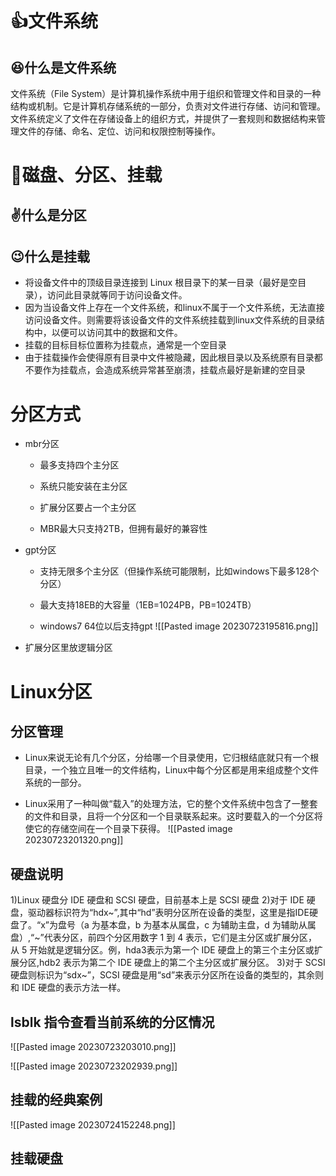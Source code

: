 # 👍文件系统
## 😆什么是文件系统
文件系统（File System）是计算机操作系统中用于组织和管理文件和目录的一种结构或机制。它是计算机存储系统的一部分，负责对文件进行存储、访问和管理。
文件系统定义了文件在存储设备上的组织方式，并提供了一套规则和数据结构来管理文件的存储、命名、定位、访问和权限控制等操作。

# 🧾磁盘、分区、挂载
## ✌️什么是分区
## 😉什么是挂载
* 将设备文件中的顶级目录连接到 Linux 根目录下的某一目录（最好是空目录），访问此目录就等同于访问设备文件。
* 因为当设备文件上存在一个文件系统，和linux不属于一个文件系统，无法直接访问设备文件。则需要将该设备文件的文件系统挂载到linux文件系统的目录结构中，以便可以访问其中的数据和文件。
* 挂载的目标目标位置称为挂载点，通常是一个空目录
* 由于挂载操作会使得原有目录中文件被隐藏，因此根目录以及系统原有目录都不要作为挂载点，会造成系统异常甚至崩溃，挂载点最好是新建的空目录


# 分区方式
- mbr分区
    
    - 最多支持四个主分区
        
    - 系统只能安装在主分区
        
    - 扩展分区要占一个主分区
        
    - MBR最大只支持2TB，但拥有最好的兼容性
        
- gpt分区
    
    - 支持无限多个主分区（但操作系统可能限制，比如windows下最多128个分区）
        
    - 最大支持18EB的大容量（1EB=1024PB，PB=1024TB）
        
    - windows7 64位以后支持gpt
![[Pasted image 20230723195816.png]]
* 扩展分区里放逻辑分区
# Linux分区

## 分区管理
- Linux来说无论有几个分区，分给哪一个目录使用，它归根结底就只有一个根目录，一个独立且唯一的文件结构，Linux中每个分区都是用来组成整个文件系统的一部分。
    
- Linux采用了一种叫做“载入”的处理方法，它的整个文件系统中包含了一整套的文件和目录，且将一个分区和一个目录联系起来。这时要载入的一个分区将使它的存储空间在一个目录下获得。
![[Pasted image 20230723201320.png]]



## 硬盘说明
1)Linux 硬盘分 IDE 硬盘和 SCSI 硬盘，目前基本上是 SCSI 硬盘 
2)对于 IDE 硬盘，驱动器标识符为“hdx~”,其中“hd”表明分区所在设备的类型，这里是指IDE硬盘了。“x”为盘号（a 为基本盘，b 为基本从属盘，c 为辅助主盘，d 为辅助从属盘）,“~”代表分区，前四个分区用数字 1 到 4 表示，它们是主分区或扩展分区，从 5 开始就是逻辑分区。例，hda3表示为第一个 IDE 硬盘上的第三个主分区或扩展分区,hdb2 表示为第二个 IDE 硬盘上的第二个主分区或扩展分区。 
3)对于 SCSI 硬盘则标识为“sdx~”，SCSI 硬盘是用“sd”来表示分区所在设备的类型的，其余则和 IDE 硬盘的表示方法一样。
## lsblk 指令查看当前系统的分区情况

![[Pasted image 20230723203010.png]]

![[Pasted image 20230723202939.png]]

## 挂载的经典案例
![[Pasted image 20230724152248.png]]

## 挂载硬盘
